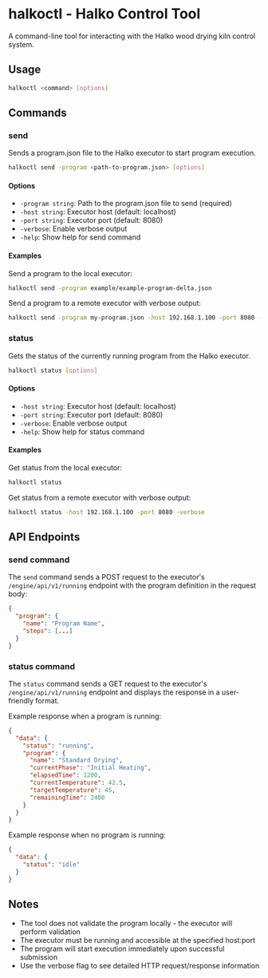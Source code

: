 # halkoctl - Halko Control Tool

A command-line tool for interacting with the Halko wood drying kiln control system.

## Usage

```bash
halkoctl <command> [options]
```

## Commands

### send

Sends a program.json file to the Halko executor to start program execution.

```bash
halkoctl send -program <path-to-program.json> [options]
```

#### Options

- `-program string`: Path to the program.json file to send (required)
- `-host string`: Executor host (default: localhost)
- `-port string`: Executor port (default: 8080)
- `-verbose`: Enable verbose output
- `-help`: Show help for send command

#### Examples

Send a program to the local executor:
```bash
halkoctl send -program example/example-program-delta.json
```

Send a program to a remote executor with verbose output:

```bash
halkoctl send -program my-program.json -host 192.168.1.100 -port 8080 -verbose
```

### status

Gets the status of the currently running program from the Halko executor.

```bash
halkoctl status [options]
```

#### Options

- `-host string`: Executor host (default: localhost)
- `-port string`: Executor port (default: 8080)
- `-verbose`: Enable verbose output
- `-help`: Show help for status command

#### Examples

Get status from the local executor:
```bash
halkoctl status
```

Get status from a remote executor with verbose output:
```bash
halkoctl status -host 192.168.1.100 -port 8080 -verbose
```

## API Endpoints

### send command

The `send` command sends a POST request to the executor's `/engine/api/v1/running` endpoint with the program definition in the request body:

```json
{
  "program": {
    "name": "Program Name",
    "steps": [...]
  }
}
```

### status command

The `status` command sends a GET request to the executor's `/engine/api/v1/running` endpoint and displays the response in a user-friendly format.

Example response when a program is running:
```json
{
  "data": {
    "status": "running",
    "program": {
      "name": "Standard Drying",
      "currentPhase": "Initial Heating",
      "elapsedTime": 1200,
      "currentTemperature": 42.5,
      "targetTemperature": 45,
      "remainingTime": 2400
    }
  }
}
```

Example response when no program is running:
```json
{
  "data": {
    "status": "idle"
  }
}
```

## Notes

- The tool does not validate the program locally - the executor will perform validation
- The executor must be running and accessible at the specified host:port
- The program will start execution immediately upon successful submission
- Use the verbose flag to see detailed HTTP request/response information
